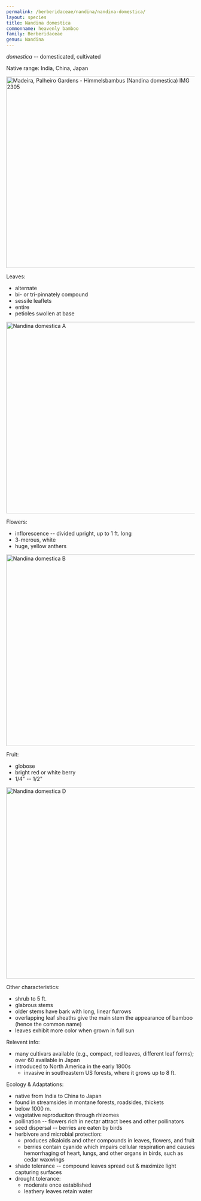 ```yaml
---
permalink: /berberidaceae/nandina/nandina-domestica/
layout: species
title: Nandina domestica
commonname: heavenly bamboo
family: Berberidaceae
genus: Nandina
---
```


*domestica* -- domesticated, cultivated

Native range: India, China, Japan

<a title="Hedwig Storch / CC BY-SA (https://creativecommons.org/licenses/by-sa/3.0)" href="https://commons.wikimedia.org/wiki/File:Madeira,_Palheiro_Gardens_-_Himmelsbambus_(Nandina_domestica)_IMG_2305.JPG"><img width="512" alt="Madeira, Palheiro Gardens - Himmelsbambus (Nandina domestica) IMG 2305" src="https://upload.wikimedia.org/wikipedia/commons/thumb/7/76/Madeira%2C_Palheiro_Gardens_-_Himmelsbambus_%28Nandina_domestica%29_IMG_2305.JPG/512px-Madeira%2C_Palheiro_Gardens_-_Himmelsbambus_%28Nandina_domestica%29_IMG_2305.JPG"></a>

Leaves:
  - alternate
  - bi- or tri-pinnately compound
  - sessile leaflets
  - entire
  - petioles swollen at base

<a title="Wouter Hagens / Public domain" href="https://commons.wikimedia.org/wiki/File:Nandina_domestica_A.jpg"><img width="512" alt="Nandina domestica A" src="https://upload.wikimedia.org/wikipedia/commons/thumb/5/55/Nandina_domestica_A.jpg/512px-Nandina_domestica_A.jpg"></a>

Flowers:
  - inflorescence -- divided upright, up to 1 ft. long
  - 3-merous, white
  - huge, yellow anthers

<a title="Wouter Hagens / Public domain" href="https://commons.wikimedia.org/wiki/File:Nandina_domestica_B.jpg"><img width="512" alt="Nandina domestica B" src="https://upload.wikimedia.org/wikipedia/commons/thumb/d/db/Nandina_domestica_B.jpg/512px-Nandina_domestica_B.jpg"></a>

Fruit:
  - globose
  - bright red or white berry
  - 1/4" -- 1/2"

<a title="Wouter Hagens / Public domain" href="https://commons.wikimedia.org/wiki/File:Nandina_domestica_D.jpg"><img width="512" alt="Nandina domestica D" src="https://upload.wikimedia.org/wikipedia/commons/thumb/7/7d/Nandina_domestica_D.jpg/512px-Nandina_domestica_D.jpg"></a>

Other characteristics:
  - shrub to 5 ft.
  - glabrous stems
  - older stems have bark with long, linear furrows
  - overlapping leaf sheaths give the main stem the appearance of bamboo (hence the common name)
  - leaves exhibit more color when grown in full sun

Relevent info:
  - many cultivars available (e.g., compact, red leaves, different leaf forms); over 60 available in Japan
  - introduced to North America in the early 1800s
    - invasive in southeastern US forests, where it grows up to 8 ft.

Ecology & Adaptations:
  - native from India to China to Japan
  - found in streamsides in montane forests, roadsides, thickets
  - below 1000 m.
  - vegetative reproduciton through rhizomes
  - pollination -- flowers rich in nectar attract bees and other pollinators
  - seed dispersal -- berries are eaten by birds
  - herbivore and microbial protection:
    - produces alkaloids and other compounds in leaves, flowers, and fruit
    - berries contain cyanide which impairs cellular respiration and causes hemorrhaging of heart, lungs, and other organs in birds, such as cedar waxwings
  - shade tolerance -- compound leaves spread out & maximize light capturing surfaces
  - drought tolerance:
    - moderate once established
    - leathery leaves retain water
